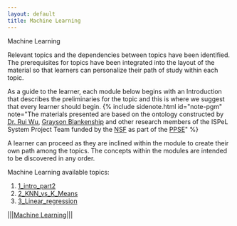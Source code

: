 ```yaml
---
layout: default
title: Machine Learning
---
```

<span class="newthought">Machine Learning</span>


Relevant topics and the dependencies between topics have been identified. The prerequisites for topics have been integrated into the layout of the material so that learners can personalize their path of study within each topic.  

As a guide to the learner, each module below begins with an Introduction that describes the preliminaries for the topic and this is where we suggest that every learner should begin.  {% include sidenote.html id="note-pgm" note="The materials presented are based on the ontology constructed by [Dr. Rui Wu](http://www.cs.ecu.edu/wu/),  [Grayson Blankenship]() and other research members of the ISPeL System Project Team funded by the [NSF](https://www.nsf.gov) as part of the [PPSE](https://ppse.ecu.edu/)" %}


A learner can proceed as they are inclined within the module to create their own path among the topics.   The concepts within the modules are intended to be discovered in any order.  


Machine Learning available topics: 
1. [1_intro_part2](1_intro_part2/)
2. [2_KNN_vs_K_Means](2_KNN_vs_K_Means/)
3. [3_Linear_regression](3_Linear_regression/)




|||[Machine Learning](../)|||


